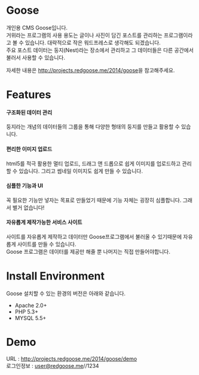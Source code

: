 Goose
=====

개인용 CMS Goose입니다.  
거위라는 프로그램의 사용 용도는 글이나 사진이 담긴 포스트를 관리하는 프로그램이라고 볼 수 있습니다. 대략적으로 작은 워드프레스로 생각해도 되겠습니다.  
주요 포스트 데이터는 둥지(Nest)라는 장소에서 관리하고 그 데이터들은 다른 공간에서 불러서 사용할 수 있습니다.

자세한 내용은 <http://projects.redgoose.me/2014/goose>을 참고해주세요.


Features
=====
#### 구조화된 데이터 관리
둥지라는 개념의 데이터들의 그룹을 통해 다양한 형태의 둥지를 만들고 활용할 수 있습니다.

#### 편리한 이미지 업로드
html5를 적극 활용한 멀티 업로드, 드래그 앤 드롭으로 쉽게 이미지를 업로드하고 관리할 수 있습니다. 그리고 썸네일 이미지도 쉽게 만들 수 있습니다.

#### 심플한 기능과 UI
꼭 필요한 기능만 넣자는 목표로 만들었기 때문에 기능 자체는 굉장히 심플합니다. 그래서 별거 없습니다!

#### 자유롭게 제작가능한 서비스 사이트
사이트를 자유롭게 제작하고 데이터만 Goose프로그램에서 불러올 수 있기때문에 자유롭게 사이트를 만들 수 있습니다.  
Goose 프로그램은 데이터를 제공만 해줄 뿐 나머지는 직접 만들어야합니다.


Install Environment
=====
Goose 설치할 수 있는 환경의 버전은 아래와 같습니다.

* Apache 2.0+
* PHP 5.3+
* MYSQL 5.5+


Demo
=====
URL : <http://projects.redgoose.me/2014/goose/demo>  
로그인정보 : user@redgoose.me//1234
